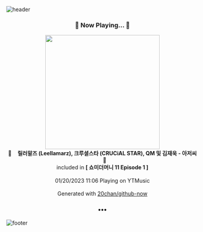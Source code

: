 ![header](https://capsule-render.vercel.app/api?type=wave&height=170&section=header&text=Hi.%20I'm%20SHIFT&fontColor=090707&fontAlignX=45&fontAlignY=65&fontSize=100)

<h3 align="center">🎵 Now Playing... 🎵</h3>
<p align="center">
  <a href="https://music.youtube.com/watch?v=jtfSQZsqin8">
    <img width="300" src="https://lh3.googleusercontent.com/Wa0NogNI_fmBbcFkM693lTJHDaxBw_6buDXeRl6qImzvgBUmgiIvu9sdsGykQ8nKTsDzQXNWcUXCJXOL">
  </a>
  <br>
  🎵&nbsp&nbsp&nbsp <b>릴러말즈 (Leellamarz), 크루셜스타 (CRUCiAL STAR), QM 및 김재욱 - 아저씨</b> &nbsp&nbsp&nbsp🎵
  <br>
  included in <b>[ 쇼미더머니 11 Episode 1 ]</b>
  
  <br />
  <br />
  01/20/2023 11:06 Playing on YTMusic
  <br />
  <br />
  Generated with <a href="https://github.com/20chan/github-now">20chan/github-now</a>
</p>

<h3 align="center">•••</h3>

![footer](https://capsule-render.vercel.app/api?type=wave&height=150&section=footer)
